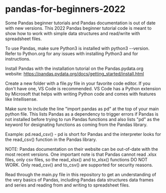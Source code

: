 # pandas-for-beginners-2022

Some Pandas beginner tutorials and Pandas documentation is out of date with new versions. This 2022 Pandas beginner tutorial code is meant to show how to work with simple data structures and read/write with spreadsheet files.

To use Pandas, make sure Python3 is installed with python3 --version. Refer to Python.org for any issues with installing Python3 and for instructions.

Install Pandas with the installation tutorial on the Pandas.pydata.org website: https://pandas.pydata.org/docs/getting_started/install.html

Create a new folder with a file.py file in your favorite code editor. If you don't have one, VS Code is recommended. VS Code has a Python extension by Microsoft that helps with writing Python code and comes with features like Intellisense.

Make sure to include the line "import pandas as pd" at the top of your main python file. This lists Pandas as a dependency to trigger errors if Pandas is not installed before trying to run Pandas functions and also lists "pd" as the keyword for designating functions as coming from the Pandas library.

Example:
pd.read_csv() - pd is short for Pandas and the interpreter looks for the read_csv() function in the Pandas library.

NOTE: Pandas documentation on their website can be out-of-date with the most recent versions. One important note is that Pandas cannot read .xlsx files, only csv files, so the read_xlsx() and to_xlsx() functions DO NOT WORK. Only read_csv() and to_csv() are supported for security reasons.

Read through the main.py file in this repository to get an understanding of the very basics of Pandas, including Pandas data structures data frames and series and reading from and writing to spreadsheet files.
